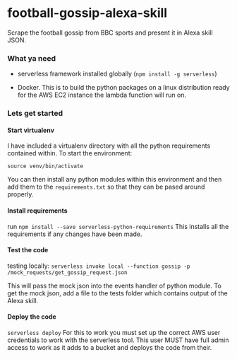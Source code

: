 # football-gossip-alexa-skill
Scrape the football gossip from BBC sports and present it in Alexa skill JSON.


### What ya need

- serverless framework installed globally (`npm install -g serverless`)

- Docker. This is to build the python packages on a linux distribution ready for the AWS EC2 instance the lambda function will run on.
### Lets get started

#### Start virtualenv

I have included a virtualenv directory with all the python requirements contained within.
To start the environment:

`source venv/bin/activate`

You can then install any python modules within this environment and then add them to the `requirements.txt` so that they can be pased around properly.

#### Install requirements

run `npm install --save serverless-python-requirements`
This installs all the requirements if any changes have been made.


#### Test the code

testing locally:
`serverless invoke local --function gossip -p /mock_requests/get_gossip_request.json`

This will pass the mock json into the events handler of python module. To get the mock json, add a file to the tests folder which contains output of the Alexa skill.


#### Deploy the code

`serverless deploy`
For this to work you must set up the correct AWS user credentials to work with the serverless tool. This user MUST have full admin access to work as it adds to a bucket and deploys the code from their.

